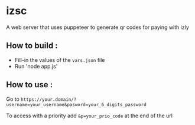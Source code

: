 # izsc

A web server that uses puppeteer to generate qr codes for paying with izly

## How to build :

* Fill-in the values of the `vars.json` file
* Run 'node app.js'

## How to use :

Go to `https://your.domain/?username=your_username&pasword=your_6_digits_password`

To access with a priority add `&p=your_prio_code` at the end of the url
